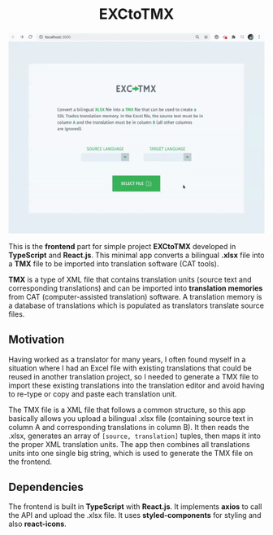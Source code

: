 <h1 align="center">EXCtoTMX</h1>

<p align="center"><img src="./src/assets/demo.gif" width="550"></p>

This is the **frontend** part for simple project **EXCtoTMX** developed in **TypeScript** and **React.js**. This minimal app converts a bilingual **.xlsx** file into a **TMX** file to be imported into translation software (CAT tools).

**TMX** is a type of XML file that contains translation units (source text and corresponding translations) and can be imported into **translation memories** from CAT (computer-assisted translation) software. A translation memory is a database of translations which is populated as translators translate source files.

## Motivation

Having worked as a translator for many years, I often found myself in a situation where I had an Excel file with existing translations that could be reused in another translation project, so I needed to generate a TMX file to import these existing translations into the translation editor and avoid having to re-type or copy and paste each translation unit.

The TMX file is a XML file that follows a common structure, so this app basically allows you upload a bilingual .xlsx file (containing source text in column A and corresponding translations in column B). It then reads the .xlsx, generates an array of `[source, translation]` tuples, then maps it into the proper XML translation units. The app then combines all translations units into one single big string, which is used to generate the TMX file on the frontend.

## Dependencies

The frontend is built in **TypeScript** with **React.js**. It implements **axios** to call the API and upload the .xlsx file. It uses **styled-components** for styling and also **react-icons**.
